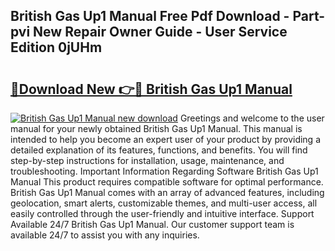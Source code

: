## British Gas Up1 Manual Free Pdf Download - Part-pvi New Repair Owner Guide - User Service Edition 0jUHm

# <h2><a href="http://cf25468.oget.top/?id=British+Gas+Up1+Manual">🔗Download New 👉🔴 British Gas Up1 Manual</a></h2>

[![British Gas Up1 Manual new download](https://i.imgur.com/5g1atiW.png)](http://cf25468.oget.top/?id=British+Gas+Up1+Manual)
Greetings and welcome to the user manual for your newly obtained British Gas Up1 Manual. This manual is intended to help you become an expert user of your product by providing a detailed explanation of its features, functions, and benefits. You will find step-by-step instructions for installation, usage, maintenance, and troubleshooting. Important Information Regarding Software British Gas Up1 Manual This product requires compatible software for optimal performance. British Gas Up1 Manual comes with an array of advanced features, including geolocation, smart alerts, customizable themes, and multi-user access, all easily controlled through the user-friendly and intuitive interface. Support Available 24/7 British Gas Up1 Manual. Our customer support team is available 24/7 to assist you with any inquiries.
